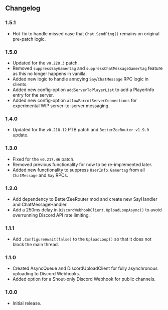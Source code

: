 ## Changelog

### 1.5.1

  * Hot-fix to handle missed case that `Chat.SendPing()` remains on original pre-patch logic.

### 1.5.0

  * Updated for the `v0.220.3` patch.
  * Removed `suppressSayGamertag` and `suppressChatMessageGamertag` feature as this no longer happens in vanilla.
  * Added new logic to handle annoying `Say`/`ChatMessage` RPC logic in clients.
  * Added new config-option `addServerToPlayerList` to add a PlayerInfo entry for the server.
  * Added new config-option `allowParrotServerConnections` for experimental WIP server-to-server messaging.

### 1.4.0

  * Updated for the `v0.218.12` PTB patch and `BetterZeeRouter v1.9.0` update.

### 1.3.0

  * Fixed for the `v0.217.46` patch.
  * Removed previous functionality for now to be re-implemented later.
  * Added new functionality to suppress `UserInfo.Gamertag` from all `ChatMessage` and `Say` RPCs.

### 1.2.0

  * Add dependency to BetterZeeRouter mod and create new SayHandler and ChatMessageHandler.
  * Add a 250ms delay in `DiscordWebhookClient.UploadLoopAsync()` to avoid overrunning Discord API rate limiting.

### 1.1.1

  * Add `.ConfigureAwait(false)` to the `UploadLoop()` so that it does not block the main thread.

### 1.1.0

  * Created AsyncQueue and DiscordUploadClient for fully asynchronous uploading to Discord Webhooks.
  * Added option for a Shout-only Discord Webhook for public channels.
 
### 1.0.0

  * Initial release.
